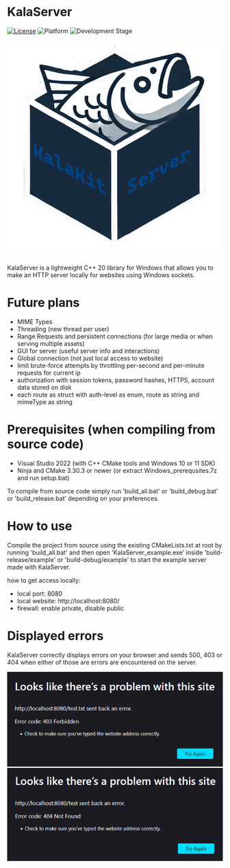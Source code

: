 # KalaServer

[![License](https://img.shields.io/badge/license-Zlib-blue)](LICENSE.md)
![Platform](https://img.shields.io/badge/platform-Windows-brightgreen)
![Development Stage](https://img.shields.io/badge/development-Alpha-yellow)

![Logo](logo.png)

KalaServer is a lightweight C++ 20 library for Windows that allows you to make an HTTP server locally for websites using Windows sockets.

# Future plans

- MIME Types
- Threading (new thread per user)
- Range Requests and persistent connections (for large media or when serving multiple assets)
- GUI for server (useful server info and interactions)
- Global connection (not just local access to website)
- limit brute-force attempts by throttling per-second and per-minute requests for current ip
- authorization with session tokens, password hashes, HTTPS, account data stored on disk
- each route as struct with auth-level as enum, route as string and mimeType as string

# Prerequisites (when compiling from source code)

- Visual Studio 2022 (with C++ CMake tools and Windows 10 or 11 SDK)
- Ninja and CMake 3.30.3 or newer (or extract Windows_prerequsites.7z and run setup.bat)

To compile from source code simply run 'build_all.bat' or 'build_debug.bat' or 'build_release.bat' depending on your preferences.

# How to use

Compile the project from source using the existing CMakeLists.txt at root by running 'build_all.bat' and then open 'KalaServer_example.exe' inside 'build-release/example' or 'build-debug/example' to start the example server made with KalaServer.

how to get access locally:
- local port: 8080
- local website: http://localhost:8080/
- firewall: enable private, disable public

# Displayed errors

KalaServer correctly displays errors on your browser and sends 500, 403 or 404 when either of those are errors are encountered on the server.

![error_403](error_examples/error_403.png)
![error_404](error_examples/error_404.png)
